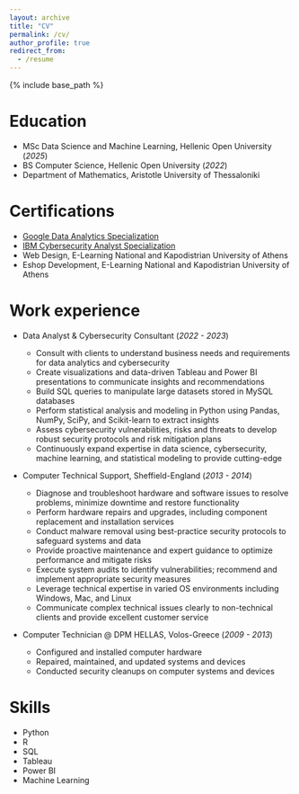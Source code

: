 ```yaml
---
layout: archive
title: "CV"
permalink: /cv/
author_profile: true
redirect_from:
  - /resume
---
```


{% include base_path %}

Education
======
* MSc Data Science and Machine Learning, Hellenic Open University (_2025_)
* BS Computer Science, Hellenic Open University (_2022_)
* Department of Mathematics, Aristotle University of Thessaloniki

Certifications
======
* [Google Data Analytics Specialization](https://www.coursera.org/account/accomplishments/specialization/certificate/SQ47M8ZXVPTF)
* [IBM Cybersecurity Analyst Specialization](https://www.coursera.org/account/accomplishments/specialization/certificate/9MXH63QPRTL3)
* Web Design, E-Learning National and Kapodistrian University of Athens
* Eshop Development, E-Learning National and Kapodistrian University of Athens

Work experience
======
* Data Analyst & Cybersecurity Consultant (_2022 - 2023_)
  - Consult with clients to understand business needs and requirements for data analytics and cybersecurity
  - Create visualizations and data-driven Tableau and Power BI presentations to communicate insights and recommendations
  - Build SQL queries to manipulate large datasets stored in MySQL databases
  - Perform statistical analysis and modeling in Python using Pandas, NumPy, SciPy, and Scikit-learn to extract insights
  - Assess cybersecurity vulnerabilities, risks and threats to develop robust security protocols and risk mitigation plans
  - Continuously expand expertise in data science, cybersecurity, machine learning, and statistical modeling to provide cutting-edge
  
* Computer Technical Support, Sheffield-England (_2013 - 2014_)
  - Diagnose and troubleshoot hardware and software issues to resolve problems, minimize downtime and restore functionality
  - Perform hardware repairs and upgrades, including component replacement and installation services
  - Conduct malware removal using best-practice security protocols to safeguard systems and data
  - Provide proactive maintenance and expert guidance to optimize performance and mitigate risks
  - Execute system audits to identify vulnerabilities; recommend and implement appropriate security measures
  - Leverage technical expertise in varied OS environments including Windows, Mac, and Linux
  - Communicate complex technical issues clearly to non-technical clients and provide excellent customer service

* Computer Technician @ DPM HELLAS, Volos-Greece (_2009 - 2013_)
  - Configured and installed computer hardware
  - Repaired, maintained, and updated systems and devices
  - Conducted security cleanups on computer systems and devices
  
Skills
======
* Python
* R
* SQL
* Tableau
* Power BI
* Machine Learning

<!---
Publications
======
  <ul>{% for post in site.publications %}
    {% include archive-single-cv.html %}
  {% endfor %}</ul>
  
Talks
======
  <ul>{% for post in site.talks %}
    {% include archive-single-talk-cv.html %}
  {% endfor %}</ul>
  
Teaching
======
  <ul>{% for post in site.teaching %}
    {% include archive-single-cv.html %}
  {% endfor %}</ul>
  
Service and leadership
======
* Currently signed in to 43 different slack teams
--->
